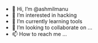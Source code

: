 - 👋 Hi, I’m @ashmilmanu
- 👀 I’m interested in hacking
- 🌱 I’m currently learning tools
- 💞️ I’m looking to collaborate on ...
- 📫 How to reach me ...

<!---
ashmilmanu/ashmilmanu is a ✨ special ✨ repository because its `README.md` (this file) appears on your GitHub profile.
You can click the Preview link to take a look at your changes.
--->
